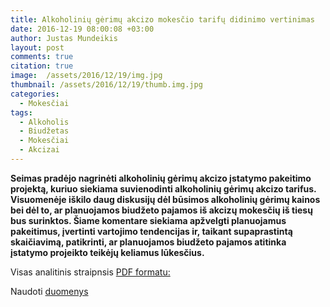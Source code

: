 ```yaml
---
title: Alkoholinių gėrimų akcizo mokesčio tarifų didinimo vertinimas
date: 2016-12-19 08:00:08 +03:00
author: Justas Mundeikis
layout: post
comments: true
citation: true
image:  /assets/2016/12/19/img.jpg
thumbnail: /assets/2016/12/19/thumb.img.jpg
categories:
  - Mokesčiai
tags:
  - Alkoholis
  - Biudžetas
  - Mokesčiai
  - Akcizai
---
```

**Seimas pradėjo nagrinėti alkoholinių gėrimų akcizo įstatymo pakeitimo projektą, kuriuo siekiama suvienodinti alkoholinių gėrimų akcizo tarifus. Visuomenėje iškilo daug diskusijų dėl būsimos alkoholinių gėrimų kainos bei dėl to, ar planuojamos biudžeto pajamos iš akcizų mokesčių iš tiesų bus surinktos.
Šiame komentare siekiama apžvelgti planuojamus pakeitimus, įvertinti vartojimo tendencijas ir, taikant supaprastintą skaičiavimą, patikrinti, ar planuojamos biudžeto pajamos atitinka įstatymo projeikto teikėjų keliamus lūkesčius.**<!--more-->

Visas analitinis straipnsis [PDF formatu:](/assets/2016/12/19/2016_12_19_Alkoholinių-gėrimų-akcizo-mokesčio-didinimo-vertinimas.pdf)

Naudoti [duomenys](/assets/2016/12/19/Lentelės.xls)
